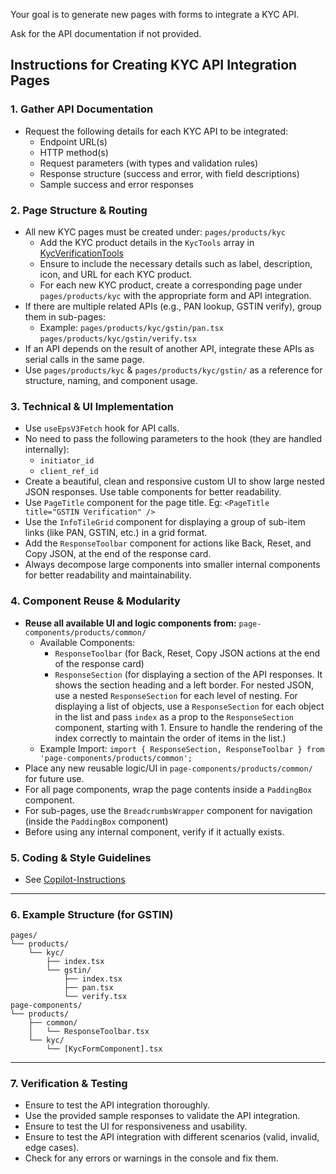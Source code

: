 Your goal is to generate new pages with forms to integrate a KYC API.

Ask for the API documentation if not provided.

## Instructions for Creating KYC API Integration Pages

### 1. Gather API Documentation

- Request the following details for each KYC API to be integrated:
	- Endpoint URL(s)
	- HTTP method(s)
	- Request parameters (with types and validation rules)
	- Response structure (success and error, with field descriptions)
	- Sample success and error responses

### 2. Page Structure & Routing

- All new KYC pages must be created under: `pages/products/kyc`
  - Add the KYC product details in the `KycTools` array in [KycVerificationTools](../../page-components/products/kyc/KycVerificationTools.tsx)
  - Ensure to include the necessary details such as label, description, icon, and URL for each KYC product.
  - For each new KYC product, create a corresponding page under `pages/products/kyc` with the appropriate form and API integration.
- If there are multiple related APIs (e.g., PAN lookup, GSTIN verify), group them in sub-pages:
	- Example:
	  `pages/products/kyc/gstin/pan.tsx`
	  `pages/products/kyc/gstin/verify.tsx`
- If an API depends on the result of another API, integrate these APIs as serial calls in the same page.
- Use `pages/products/kyc` & `pages/products/kyc/gstin/` as a reference for structure, naming, and component usage.

### 3. Technical & UI Implementation
- Use `useEpsV3Fetch` hook for API calls.
- No need to pass the following parameters to the hook (they are handled internally):
	- `initiator_id`
	- `client_ref_id`
- Create a beautiful, clean and responsive custom UI to show large nested JSON responses. Use table components for better readability.
- Use `PageTitle` component for the page title. Eg: `<PageTitle title="GSTIN Verification" />`
- Use the `InfoTileGrid` component for displaying a group of sub-item links (like PAN, GSTIN, etc.) in a grid format.
- Add the `ResponseToolbar` component for actions like Back, Reset, and Copy JSON, at the end of the response card.
- Always decompose large components into smaller internal components for better readability and maintainability.

### 4. Component Reuse & Modularity

- **Reuse all available UI and logic components from:**
  `page-components/products/common/`
	- Available Components:
		- `ResponseToolbar` (for Back, Reset, Copy JSON actions at the end of the response card)
		- `ResponseSection` (for displaying a section of the API responses. It shows the section heading and a left border. For nested JSON, use a nested `ResponseSection` for each level of nesting. For displaying a list of objects, use a `ResponseSection` for each object in the list and pass `index` as a prop to the `ResponseSection` component, starting with 1. Ensure to handle the rendering of the index correctly to maintain the order of items in the list.)
	- Example Import: `import { ResponseSection, ResponseToolbar } from 'page-components/products/common';`
- Place any new reusable logic/UI in `page-components/products/common/` for future use.
- For all page components, wrap the page contents inside a `PaddingBox` component.
- For sub-pages, use the `BreadcrumbsWrapper` component for navigation (inside the `PaddingBox` component)
- Before using any internal component, verify if it actually exists.

### 5. Coding & Style Guidelines

- See [Copilot-Instructions](../copilot-instructions.md)

---

### 6. Example Structure (for GSTIN)

```
pages/
└── products/
    └── kyc/
        ├── index.tsx
        └── gstin/
            ├── index.tsx
            ├── pan.tsx
            └── verify.tsx
page-components/
└── products/
    ├── common/
    │   └── ResponseToolbar.tsx
    └── kyc/
        └── [KycFormComponent].tsx
```

---

### 7. Verification & Testing
- Ensure to test the API integration thoroughly.
- Use the provided sample responses to validate the API integration.
- Ensure to test the UI for responsiveness and usability.
- Ensure to test the API integration with different scenarios (valid, invalid, edge cases).
- Check for any errors or warnings in the console and fix them.

